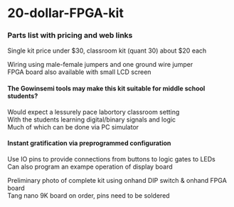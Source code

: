 # 20-dollar-FPGA-kit  
### Parts list with pricing and web links  
Single kit price under $30, classroom kit (quant 30) about $20 each  

Wiring using male-female jumpers and one ground wire jumper  
FPGA board also available with small LCD screen  

#### The Gowinsemi tools may make this kit suitable for middle school students?  
Would expect a lessurely pace labortory classroom setting  
With the students learning digital/binary signals and logic  
Much of which can be done via PC simulator  
#### Instant gratification via preprogrammed configuration  
Use IO pins to provide connections from buttons to logic gates to LEDs  
Can also program an exampe operation of display board  

Preliminary photo of complete kit using onhand DIP switch & onhand FPGA board  
Tang nano 9K board on order, pins need to be soldered  
